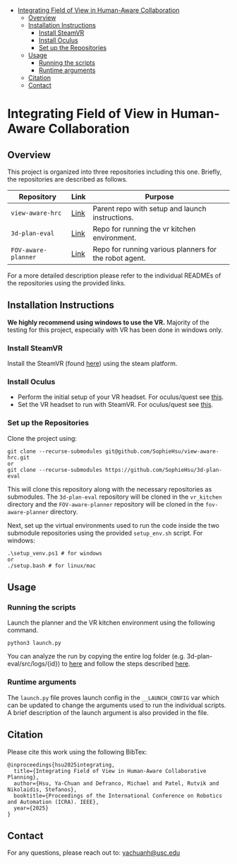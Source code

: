 <!-- TOC -->
* [Integrating Field of View in Human-Aware Collaboration](#integrating-field-of-view-in-human-aware-collaboration)
  * [Overview](#overview)
  * [Installation Instructions](#installation-instructions)
    * [Install SteamVR](#install-steamvr)
    * [Install Oculus](#install-oculus)
    * [Set up the Repositories](#set-up-the-repositories)
  * [Usage](#usage)
    * [Running the scripts](#running-the-scripts)
    * [Runtime arguments](#runtime-arguments)
  * [Citation](#citation)
  * [Contact](#contact)
<!-- TOC -->

# Integrating Field of View in Human-Aware Collaboration #

## Overview ##

This project is organized into three repositories including this one. Briefly, the repositories are described as follows.

| **Repository**      | **Link**                                               | **Purpose**                                            |
|---------------------|--------------------------------------------------------|--------------------------------------------------------|
| `view-aware-hrc`    | [Link](https://github.com/SophieHsu/view-aware-hrc)    | Parent repo with setup and launch instructions.        |
| `3d-plan-eval`      | [Link](https://github.com/SophieHsu/3d-plan-eval)      | Repo for running the vr kitchen environment.           |
| `FOV-aware-planner` | [Link](https://github.com/SophieHsu/FOV-aware-planner) | Repo for running various planners for the robot agent. |

For a more detailed description please refer to the individual READMEs of the repositories using the provided links.

## Installation Instructions ##
<b>We highly recommend using windows to use the VR.</b> Majority of the testing for this project, especially with VR has been done in windows only.

### Install SteamVR ###
Install the SteamVR (found [here](https://store.steampowered.com/app/250820/SteamVR/)) using the steam platform.


### Install Oculus ###
- Perform the initial setup of your VR headset. For oculus/quest see [this](https://www.meta.com/blog/quest/you-got-a-quest-2-heres-how-to-set-it-up/).
- Set the VR headset to run with SteamVR. For oculus/quest see [this](https://docs.varwin.com/latest/en/instructions-for-using-the-oculus-quest-2-headset-2260861409.html).

### Set up the Repositories ###
Clone the project using: 
```
git clone --recurse-submodules git@github.com/SophieHsu/view-aware-hrc.git
or
git clone --recurse-submodules https://github.com/SophieHsu/3d-plan-eval
```

This will clone this repository along with the necessary repositories as submodules.
The `3d-plan-eval` repository will be cloned in the `vr_kitchen` directory and the `FOV-aware-planner` repository will be
cloned in the `fov-aware-planner` directory.

Next, set up the virtual environments used to run the code inside the two submodule repositories using the provided `setup_env.sh` script.
For windows:
```
.\setup_venv.ps1 # for windows
or
./setup.bash # for linux/mac
```

## Usage ##

### Running the scripts ###
Launch the planner and the VR kitchen environment using the following command.
```
python3 launch.py
```
You can analyze the run by copying the entire log folder (e.g. 3d-plan-eval/src/logs/{id}) to [here](https://github.com/SophieHsu/FOV-aware-planner/tree/main/overcooked_ai_py/data/logs/vr_study_logs) and follow the steps described [here](https://github.com/SophieHsu/FOV-aware-planner/blob/main/README.md#vr-study-log-analysis-instructions).

### Runtime arguments ###
The `launch.py` file proves launch config in the `__LAUNCH_CONFIG` var which can be updated to change the 
arguments used to run the individual scripts. A brief description of the launch argument is also provided in the file.

## Citation ##
Please cite this work using the following BibTex:
```
@inproceedings{hsu2025integrating,
  title={Integrating Field of View in Human-Aware Collaborative Planning},
  author={Hsu, Ya-Chuan and Defranco, Michael and Patel, Rutvik and Nikolaidis, Stefanos},
  booktitle={Proceedings of the International Conference on Robotics and Automation (ICRA). IEEE},
  year={2025}
}
```

## Contact ##
For any questions, please reach out to: [yachuanh@usc.edu](mailto:yachuanh@usc.edu)
